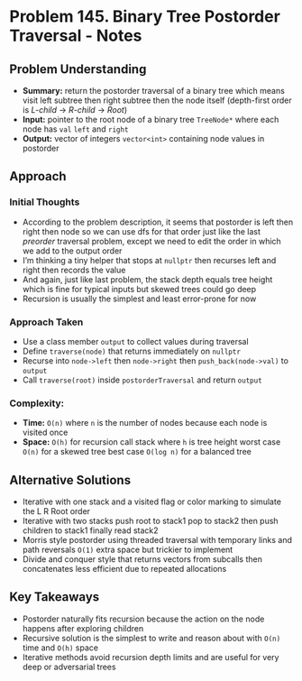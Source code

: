 # Problem 145. Binary Tree Postorder Traversal - Notes

## Problem Understanding
- **Summary:** return the postorder traversal of a binary tree which means visit left subtree then right subtree then the node itself (depth-first order is _L-child_ -> _R-child_ -> _Root_)
- **Input:** pointer to the root node of a binary tree `TreeNode*` where each node has `val` `left` and `right`
- **Output:** vector of integers `vector<int>` containing node values in postorder
<!-- - **Constraints:** time or space limits not explicitly stated in the prompt -->

## Approach

### Initial Thoughts
- According to the problem description, it seems that postorder is left then right then node so we can use dfs for that order just like the last _preorder_ traversal problem, except we need to edit the order in which we add to the output order
- I’m thinking a tiny helper that stops at `nullptr` then recurses left and right then records the value
- And again, just like last problem, the stack depth equals tree height which is fine for typical inputs but skewed trees could go deep
- Recursion is usually the simplest and least error-prone for now

### Approach Taken
- Use a class member `output` to collect values during traversal
- Define `traverse(node)` that returns immediately on `nullptr`
- Recurse into `node->left` then `node->right` then `push_back(node->val)` to `output`
- Call `traverse(root)` inside `postorderTraversal` and return `output`

### Complexity:
- **Time:** `O(n)` where `n` is the number of nodes because each node is visited once
- **Space:** `O(h)` for recursion call stack where `h` is tree height worst case `O(n)` for a skewed tree best case `O(log n)` for a balanced tree

<!--
## Challenges
### Obstacles Faced
- placeholder

### Edge Cases
- placeholder
-->

## Alternative Solutions
- Iterative with one stack and a visited flag or color marking to simulate the L R Root order
- Iterative with two stacks push root to stack1 pop to stack2 then push children to stack1 finally read stack2
- Morris style postorder using threaded traversal with temporary links and path reversals `O(1)` extra space but trickier to implement
- Divide and conquer style that returns vectors from subcalls then concatenates less efficient due to repeated allocations

## Key Takeaways
- Postorder naturally fits recursion because the action on the node happens after exploring children
- Recursive solution is the simplest to write and reason about with `O(n)` time and `O(h)` space
- Iterative methods avoid recursion depth limits and are useful for very deep or adversarial trees

